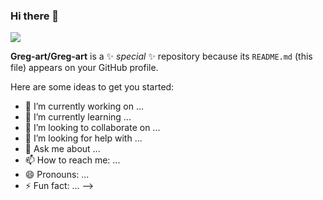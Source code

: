 ### Hi there 👋

<img src="https://github-readme-stats.vercel.app/api?username=Greg-art&&show_icons=true&title_color=DBCBA7&icon_color=F9F9BD&text_color=daf7dc&bg_color=38342B" border=0 style="border:0; text-decoration:none; outline:none">


**Greg-art/Greg-art** is a ✨ _special_ ✨ repository because its `README.md` (this file) appears on your GitHub profile.

Here are some ideas to get you started:

- 🔭 I’m currently working on ...
- 🌱 I’m currently learning ...
- 👯 I’m looking to collaborate on ...
- 🤔 I’m looking for help with ...
- 💬 Ask me about ...
- 📫 How to reach me: ...
- 😄 Pronouns: ...
- ⚡ Fun fact: ...
-->

